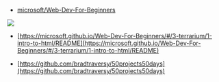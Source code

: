 - [microsoft/Web-Dev-For-Beginners](https://github.com/microsoft/Web-Dev-For-Beginners)

![](https://microsoft.github.io/Web-Dev-For-Beginners/sketchnotes/webdev101-html.png)

- [https://microsoft.github.io/Web-Dev-For-Beginners/#/3-terrarium/1-intro-to-html/README](https://microsoft.github.io/Web-Dev-For-Beginners/#/3-terrarium/1-intro-to-html/README)

- [https://github.com/bradtraversy/50projects50days](https://github.com/bradtraversy/50projects50days)
